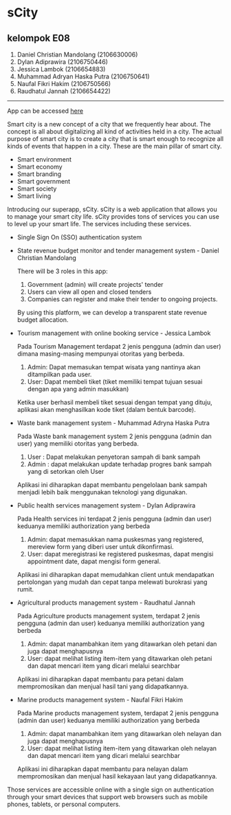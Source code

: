 # sCity

## kelompok E08 
1. Daniel Christian Mandolang (2106630006)
2. Dylan Adiprawira (2106750446)
3. Jessica Lambok (2106654883)
4. Muhammad Adryan Haska Putra (2106750641)
5. Naufal Fikri Hakim (2106750566)
6. Raudhatul Jannah (2106654422)
---

App can be accessed [here](https://scity.herokuapp.com/)

Smart city is a new concept of a city that we frequently hear about. The concept is all about digitalizing all kind of activities held in a city. The actual purpose of smart city is to create a city that is smart enough to recognize all kinds of events that happen in a city. These are the main pillar of smart city.

- Smart environment
- Smart economy
- Smart branding
- Smart government
- Smart society
- Smart living

Introducing our superapp, sCity. sCity is a web application that allows you to manage your smart city life. sCity provides tons of services you can use to level up your smart life. The services including these services.

- Single Sign On (SSO) authentication system

- State revenue budget monitor and tender management system - Daniel Christian Mandolang
    
    There will be 3 roles in this app:
    1. Government (admin) will create projects' tender
    2. Users can view all open and closed tenders
    3. Companies can register and make their tender to ongoing projects.
    
    By using this platform, we can develop a transparent state revenue budget allocation.

- Tourism management with online booking service - Jessica Lambok
    
    Pada Tourism Management terdapat 2 jenis pengguna (admin dan user) dimana masing-masing mempunyai otoritas yang berbeda.
    1. Admin: Dapat memasukan tempat wisata yang nantinya akan ditampilkan pada user.
    2. User: Dapat membeli tiket (tiket memiliki tempat tujuan sesuai dengan apa yang admin masukkan)

    Ketika user berhasil membeli tiket sesuai dengan tempat yang dituju, aplikasi akan menghasilkan kode tiket (dalam bentuk barcode).

- Waste bank management system - Muhammad Adryna Haska Putra

    Pada Waste bank management system 2 jenis pengguna (admin dan user) yang memiliki otoritas yang berbeda.
    1. User : Dapat melakukan penyetoran sampah di bank sampah
    2. Admin : dapat melakukan update terhadap progres bank sampah yang di setorkan oleh User
    
    Aplikasi ini diharapkan dapat membantu pengelolaan bank sampah menjadi lebih baik menggunakan teknologi yang digunakan.

- Public health services management system - Dylan Adiprawira

    Pada Health services ini terdapat 2 jenis pengguna (admin dan user) keduanya memiliki authorization yang berbeda
    1. Admin: dapat memasukkan nama puskesmas yang registered, mereview form yang diberi user untuk dikonfirmasi.
    2. User: dapat meregistrasi ke registered puskesmas, dapat mengisi appointment date, dapat mengisi form general.

    Aplikasi ini diharapkan dapat memudahkan client untuk mendapatkan pertolongan yang mudah dan cepat tanpa melewati burokrasi yang rumit.

- Agricultural products management system - Raudhatul Jannah

    Pada Agriculture products management system, terdapat 2 jenis pengguna (admin dan user) keduanya memiliki authorization yang berbeda
    1. Admin: dapat manambahkan item yang ditawarkan oleh petani dan juga dapat menghapusnya
    2. User: dapat melihat listing item-item yang ditawarkan oleh petani dan dapat mencari item yang dicari melalui searchbar

    Aplikasi ini diharapkan dapat membantu para petani dalam mempromosikan dan menjual hasil tani yang didapatkannya.

- Marine products management system - Naufal Fikri Hakim

    Pada Marine products management system, terdapat 2 jenis pengguna (admin dan user) keduanya memiliki authorization yang berbeda
    1. Admin: dapat manambahkan item yang ditawarkan oleh nelayan dan juga dapat menghapusnya
    2. User: dapat melihat listing item-item yang ditawarkan oleh nelayan dan dapat mencari item yang dicari melalui searchbar

    Aplikasi ini diharapkan dapat membantu para nelayan dalam mempromosikan dan menjual hasil kekayaan laut yang didapatkannya.

Those services are accessible online with a single sign on authentication through your smart devices that support web browsers such as mobile phones, tablets, or personal computers.

